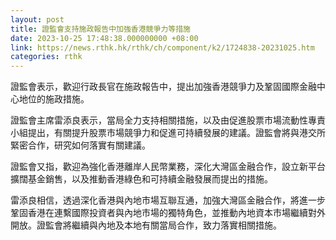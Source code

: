 ```yaml
---
layout: post
title: 證監會支持施政報告中加強香港競爭力等措施
date: 2023-10-25 17:48:38.000000000 +08:00
link: https://news.rthk.hk/rthk/ch/component/k2/1724838-20231025.htm
categories: rthk
---
```


證監會表示，歡迎行政長官在施政報告中，提出加強香港競爭力及鞏固國際金融中心地位的施政措施。

證監會主席雷添良表示，當局全力支持相關措施，以及由促進股票市場流動性專責小組提出，有關提升股票市場競爭力和促進可持續發展的建議。證監會將與港交所緊密合作，研究如何落實有關建議。

證監會又指，歡迎為強化香港離岸人民幣業務，深化大灣區金融合作，設立新平台擴闊基金銷售，以及推動香港綠色和可持續金融發展而提出的措施。

雷添良相信，透過深化香港與內地市場互聯互通，加強大灣區金融合作，將進一步鞏固香港在連繫國際投資者與內地市場的獨特角色，並推動內地資本市場繼續對外開放。證監會將繼續與內地及本地有關當局合作，致力落實相關措施。
